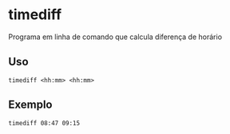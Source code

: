 # timediff
Programa em linha de comando que calcula diferença de horário

## Uso

```
timediff <hh:mm> <hh:mm>
```

## Exemplo

```
timediff 08:47 09:15
```